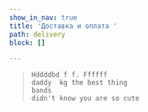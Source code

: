 ```yaml
---
show_in_nav: true
title: 'Доставка и оплата '
path: delivery
block: []

---
```

>     Hddddbd f f. Ffffff 
>     daddy  kg the best thing 
>     bands 
>     didn't know you are so cute 